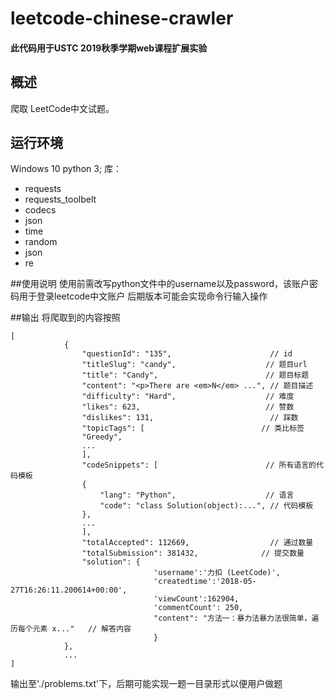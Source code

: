 # leetcode-chinese-crawler
#### 此代码用于USTC 2019秋季学期web课程扩展实验

## 概述
爬取 LeetCode中文试题。

## 运行环境

Windows 10  python 3; 
库：
* requests
* requests_toolbelt
* codecs
* json
* time
* random
* json
* re

##使用说明
使用前需改写python文件中的username以及password，该账户密码用于登录leetcode中文账户
后期版本可能会实现命令行输入操作


##输出
将爬取到的内容按照
```
[
			{
				"questionId": "135",					  // id
				"titleSlug": "candy",					 // 题目url
				"title": "Candy",						 // 题目标题
				"content": "<p>There are <em>N</em> ...", // 题目描述
				"difficulty": "Hard",					 // 难度
				"likes": 623,							 // 赞数
				"dislikes": 131,						  // 踩数
				"topicTags": [							// 类比标签
				"Greedy",
				...
				],
				"codeSnippets": [						 // 所有语言的代码模板
				{
					"lang": "Python",					 // 语言
					"code": "class Solution(object):...", // 代码模板
				},
				...
				],
				"totalAccepted": 112669,				  // 通过数量
				"totalSubmission": 381432,				// 提交数量
				"solution": {
								'username':'力扣 (LeetCode)',
								'createdtime':'2018-05-27T16:26:11.200614+00:00',
								'viewCount':162904,
								'commentCount': 250,
								"content": "方法一：暴力法暴力法很简单，遍历每个元素 x..."   // 解答内容
								}
			},
			...
]
```
  输出至'./problems.txt'下，后期可能实现一题一目录形式以便用户做题
  


